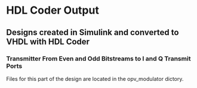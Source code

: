# HDL Coder Output
## Designs created in Simulink and converted to VHDL with HDL Coder
### Transmitter From Even and Odd Bitstreams to I and Q Transmit Ports

Files for this part of the design are located in the opv_modulator dictory.
